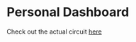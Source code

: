 # Personal Dashboard
Check out the actual circuit [here](https://github.com/akshatk-khurana/Personal-Dashboard-Circuit/commit/1c269d05a22a23ce385477f6758df0fba15bd820)
